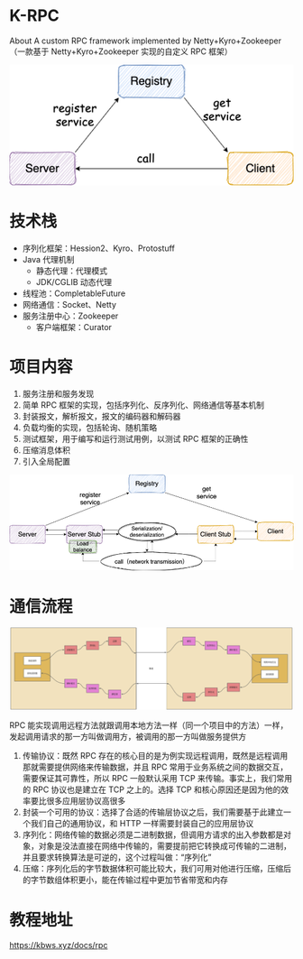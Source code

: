 # K-RPC

About A custom RPC framework implemented by Netty+Kyro+Zookeeper（一款基于 Netty+Kyro+Zookeeper 实现的自定义 RPC 框架）

![image](./image/rpc-architure.png)

# 技术栈

- 序列化框架：Hession2、Kyro、Protostuff
- Java 代理机制 
  - 静态代理：代理模式
  - JDK/CGLIB 动态代理
- 线程池：CompletableFuture
- 网络通信：Socket、Netty
- 服务注册中心：Zookeeper 
  - 客户端框架：Curator

# 项目内容

1. 服务注册和服务发现
2. 简单 RPC 框架的实现，包括序列化、反序列化、网络通信等基本机制
3. 封装报文，解析报文，报文的编码器和解码器
4. 负载均衡的实现，包括轮询、随机策略
5. 测试框架，用于编写和运行测试用例，以测试 RPC 框架的正确性
6. 压缩消息体积
7. 引入全局配置

![rpc-architure-detail](./image/rpc-architure-detail.png)

# 通信流程

![rpc-process](./image/rpc-process.png)

RPC 能实现调用远程方法就跟调用本地方法一样（同一个项目中的方法）一样，发起调用请求的那一方叫做调用方，被调用的那一方叫做服务提供方

1. 传输协议：既然 RPC 存在的核心目的是为例实现远程调用，既然是远程调用那就需要提供网络来传输数据，并且 RPC 常用于业务系统之间的数据交互，需要保证其可靠性，所以 RPC 一般默认采用 TCP 来传输。事实上，我们常用的 RPC 协议也是建立在 TCP 之上的。选择 TCP 和核心原因还是因为他的效率要比很多应用层协议高很多
2. 封装一个可用的协议：选择了合适的传输层协议之后，我们需要基于此建立一个我们自己的通用协议，和 HTTP 一样需要封装自己的应用层协议
3. 序列化：网络传输的数据必须是二进制数据，但调用方请求的出入参数都是对象，对象是没法直接在网络中传输的，需要提前把它转换成可传输的二进制，并且要求转换算法是可逆的，这个过程叫做：“序列化”
4. 压缩：序列化后的字节数据体积可能比较大，我们可用对他进行压缩，压缩后的字节数组体积更小，能在传输过程中更加节省带宽和内存

# 教程地址
https://kbws.xyz/docs/rpc
